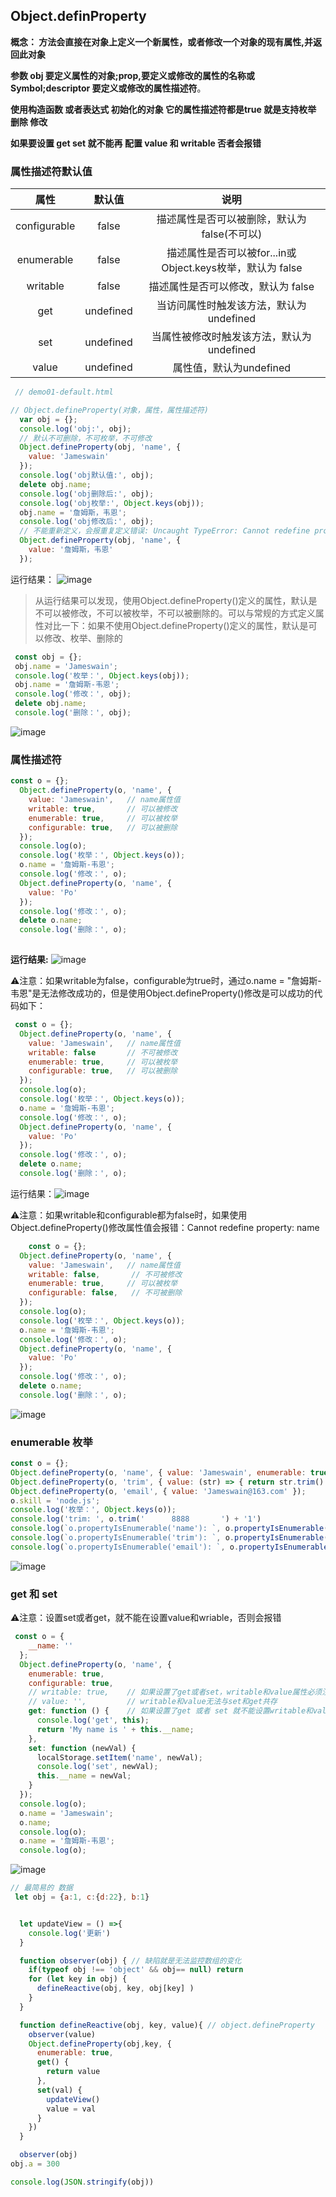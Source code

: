 ## Object.definProperty
 **概念： 方法会直接在对象上定义一个新属性，或者修改一个对象的现有属性,并返回此对象**

**参数 obj 要定义属性的对象;prop,要定义或修改的属性的名称或 Symbol;descriptor
要定义或修改的属性描述符**。

**使用构造函数 或者表达式 初始化的对象 它的属性描述符都是true 就是支持枚举 删除 修改**

**如果要设置 get set 就不能再 配置 value 和 writable 否者会报错**

### 属性描述符默认值
属性 | 默认值 |说明 
 :-: | :-: | :-:
configurable | false | 描述属性是否可以被删除，默认为 false(不可以)
enumerable |false	|描述属性是否可以被for...in或Object.keys枚举，默认为 false
writable  |	false |	描述属性是否可以修改，默认为 false
get   |	undefined |	当访问属性时触发该方法，默认为undefined
set   |	undefined |	当属性被修改时触发该方法，默认为undefined
value |	undefined |	属性值，默认为undefined


```javascript
 // demo01-default.html

// Object.defineProperty(对象，属性，属性描述符)
  var obj = {};
  console.log('obj:', obj);
  // 默认不可删除，不可枚举，不可修改
  Object.defineProperty(obj, 'name', {
    value: 'Jameswain'
  });
  console.log('obj默认值:', obj);
  delete obj.name;
  console.log('obj删除后:', obj);
  console.log('obj枚举:', Object.keys(obj));
  obj.name = '詹姆斯，韦恩';
  console.log('obj修改后:', obj);
  // 不能重新定义，会报重复定义错误: Uncaught TypeError: Cannot redefine property: name
  Object.defineProperty(obj, 'name', {
    value: '詹姆斯，韦恩'
  });

```
运行结果： ![image](2C1B08C42D9A49B685922B4148E40DCD)

> 从运行结果可以发现，使用Object.defineProperty()定义的属性，默认是不可以被修改，不可以被枚举，不可以被删除的。可以与常规的方式定义属性对比一下：如果不使用Object.defineProperty()定义的属性，默认是可以修改、枚举、删除的

```javascript
 const obj = {};
 obj.name = 'Jameswain';
 console.log('枚举：', Object.keys(obj));
 obj.name = '詹姆斯-韦恩';
 console.log('修改：', obj);
 delete obj.name;
 console.log('删除：', obj);
```
![image](B9E1B543DAB34ED4B8A6B2F91451997F)

### 属性描述符
```javascript
const o = {};
  Object.defineProperty(o, 'name', {
    value: 'Jameswain',   // name属性值
    writable: true,       // 可以被修改
    enumerable: true,     // 可以被枚举
    configurable: true,   // 可以被删除
  });
  console.log(o);
  console.log('枚举：', Object.keys(o));
  o.name = '詹姆斯-韦恩';
  console.log('修改：', o);
  Object.defineProperty(o, 'name', {
    value: 'Po'
  });
  console.log('修改：', o);
  delete o.name;
  console.log('删除：', o);
  
```
**运行结果:**
![image](93CF9448C661499EBF79CC1770D7AA73)

⚠️注意：如果writable为false，configurable为true时，通过o.name = "詹姆斯-韦恩"是无法修改成功的，但是使用Object.defineProperty()修改是可以成功的代码如下：

```js
 const o = {};
  Object.defineProperty(o, 'name', {
    value: 'Jameswain',   // name属性值
    writable: false       // 不可被修改
    enumerable: true,     // 可以被枚举
    configurable: true,   // 可以被删除
  });
  console.log(o);
  console.log('枚举：', Object.keys(o));
  o.name = '詹姆斯-韦恩';
  console.log('修改：', o);
  Object.defineProperty(o, 'name', {
    value: 'Po'
  });
  console.log('修改：', o);
  delete o.name;
  console.log('删除：', o);

```
运行结果：![image](32CF9A64C7F24A59BA2CA4503D1C4111)

⚠️注意：如果writable和configurable都为false时，如果使用Object.defineProperty()修改属性值会报错：Cannot redefine property: name

```js
    const o = {};
  Object.defineProperty(o, 'name', {
    value: 'Jameswain',   // name属性值
    writable: false,       // 不可被修改
    enumerable: true,     // 可以被枚举
    configurable: false,   // 不可被删除
  });
  console.log(o);
  console.log('枚举：', Object.keys(o));
  o.name = '詹姆斯-韦恩';
  console.log('修改：', o);
  Object.defineProperty(o, 'name', {
    value: 'Po'
  });
  console.log('修改：', o);
  delete o.name;
  console.log('删除：', o);
```
![image](6D22E3ABE20D4526ACC9440BD408847A)

### enumerable 枚举

```js
const o = {};
Object.defineProperty(o, 'name', { value: 'Jameswain', enumerable: true });
Object.defineProperty(o, 'trim', { value: (str) => { return str.trim() }, enumerable: false });
Object.defineProperty(o, 'email', { value: 'Jameswain@163.com' });
o.skill = 'node.js';
console.log('枚举：', Object.keys(o));
console.log('trim: ', o.trim('      8888       ') + '1')
console.log(`o.propertyIsEnumerable('name'): `, o.propertyIsEnumerable('name'));
console.log(`o.propertyIsEnumerable('trim'): `, o.propertyIsEnumerable('trim'));
console.log(`o.propertyIsEnumerable('email'): `, o.propertyIsEnumerable('email'));
```
![image](A1E79D7930464887A7D0E01991C6F877)

### get 和 set
⚠️注意：设置set或者get，就不能在设置value和wriable，否则会报错

```js
 const o = {
    __name: ''
  };
  Object.defineProperty(o, 'name', {
    enumerable: true,
    configurable: true,
    // writable: true,    // 如果设置了get或者set，writable和value属性必须注释掉
    // value: '',         // writable和value无法与set和get共存
    get: function () {    // 如果设置了get 或者 set 就不能设置writable和value
      console.log('get', this);
      return 'My name is ' + this.__name;
    },
    set: function (newVal) {
      localStorage.setItem('name', newVal);
      console.log('set', newVal);
      this.__name = newVal;
    }
  });
  console.log(o);
  o.name = 'Jameswain';
  o.name;
  console.log(o);
  o.name = '詹姆斯-韦恩';
  console.log(o);
```
![image](292D9326ABF74F67A2ED750FCA459478)

```js
// 最简易的 数据
 let obj = {a:1, c:{d:22}, b:1}


  let updateView = () =>{
    console.log('更新')
  }

  function observer(obj) { // 缺陷就是无法监控数组的变化
    if(typeof obj !== 'object' && obj== null) return
    for (let key in obj) {
      defineReactive(obj, key, obj[key] )
    }
  }

  function defineReactive(obj, key, value){ // object.defineProperty
    observer(value)
    Object.defineProperty(obj,key, {
      enumerable: true,
      get() {
        return value
      },
      set(val) {
        updateView()
        value = val
      }
    })
  }

  observer(obj)
obj.a = 300

console.log(JSON.stringify(obj))


```